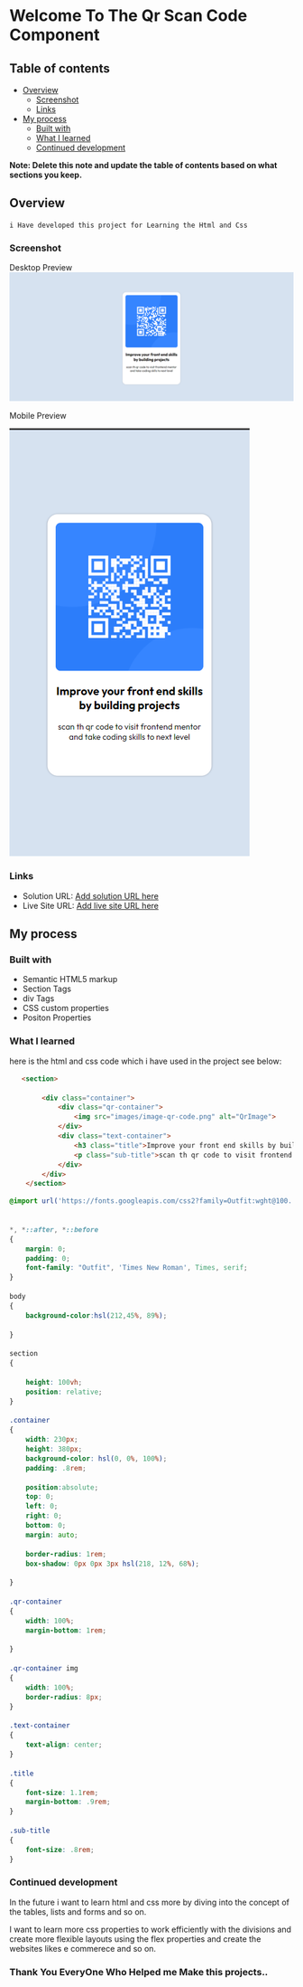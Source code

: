 # Welcome To The Qr Scan Code Component

## Table of contents

- [Overview](#overview)
  - [Screenshot](#screenshot)
  - [Links](#links)
- [My process](#my-process)
  - [Built with](#built-with)
  - [What I learned](#what-i-learned)
  - [Continued development](#continued-development)


**Note: Delete this note and update the table of contents based on what sections you keep.**

## Overview

    i Have developed this project for Learning the Html and Css 



### Screenshot


Desktop Preview
![](./screenshots/DesktopPreview.png)


Mobile Preview

![](./screenshots/MobilePreview.png)


### Links

- Solution URL: [Add solution URL here](https://your-solution-url.com)
- Live Site URL: [Add live site URL here](https://your-live-site-url.com)

## My process

### Built with

- Semantic HTML5 markup
- Section Tags
- div Tags
- CSS custom properties
- Positon Properties



### What I learned

here is the html and css code which i have used in the project see below:

```html
   <section>

        <div class="container">
            <div class="qr-container">
                <img src="images/image-qr-code.png" alt="QrImage">
            </div>
            <div class="text-container">
                <h3 class="title">Improve your front end skills by building projects</h3>
                <p class="sub-title">scan th qr code to visit frontend mentor and take coding skills to next level</p>
            </div>
        </div>
    </section>
```
```css
@import url('https://fonts.googleapis.com/css2?family=Outfit:wght@100..900&display=swap');


*, *::after, *::before
{
    margin: 0;
    padding: 0;
    font-family: "Outfit", 'Times New Roman', Times, serif;
}

body
{
    background-color:hsl(212,45%, 89%);
    
}

section
{
  
    height: 100vh;
    position: relative;
}

.container
{
    width: 230px;
    height: 380px;
    background-color: hsl(0, 0%, 100%);
    padding: .8rem;

    position:absolute;
    top: 0;
    left: 0;
    right: 0;
    bottom: 0;
    margin: auto;

    border-radius: 1rem;
    box-shadow: 0px 0px 3px hsl(218, 12%, 68%);

}

.qr-container
{
    width: 100%;
    margin-bottom: 1rem;

}

.qr-container img
{
    width: 100%;
    border-radius: 8px;
}

.text-container
{
    text-align: center;
}

.title
{
    font-size: 1.1rem;
    margin-bottom: .9rem;
}

.sub-title
{
    font-size: .8rem;
}
```


### Continued development

In the future i want to learn html and css more by diving into the concept of the tables, lists and forms and so on.


I want to learn more css properties to work efficiently with the divisions and create more flexible layouts using the flex properties and create the websites likes e commerece and so on.

### Thank You EveryOne Who Helped me Make this projects..
